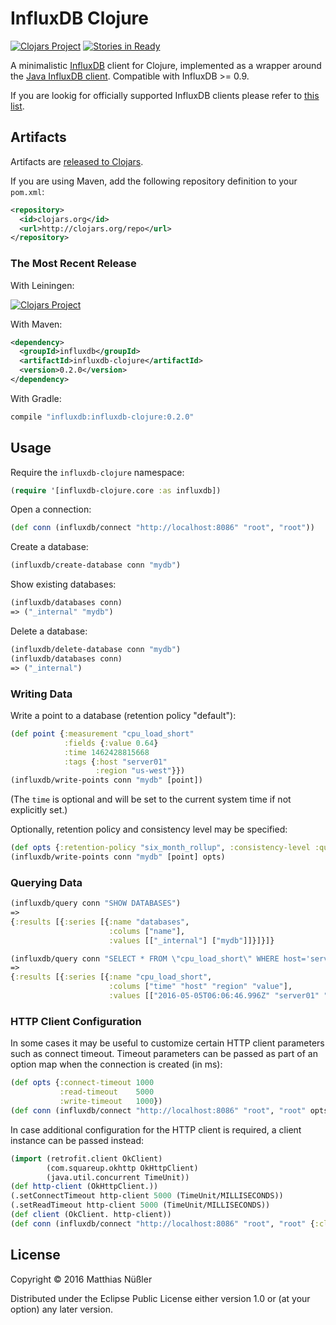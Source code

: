 # InfluxDB Clojure
[![Clojars Project][clojars-shields-badge]][clojars]
[![Stories in Ready][waffle-badge]][waffle-board]

A minimalistic [InfluxDB][influxdb] client for Clojure, implemented as
a wrapper around the [Java InfluxDB client][influxdb-java]. Compatible
with InfluxDB >= 0.9.

If you are lookig for officially supported InfluxDB clients please
refer to [this list][clients].

## Artifacts

Artifacts are [released to Clojars][clojars].

If you are using Maven, add the following repository definition to your `pom.xml`:

```xml
<repository>
  <id>clojars.org</id>
  <url>http://clojars.org/repo</url>
</repository>
```

### The Most Recent Release

With Leiningen:

[![Clojars Project][clojars-latest-badge]][clojars]

With Maven:

```xml
<dependency>
  <groupId>influxdb</groupId>
  <artifactId>influxdb-clojure</artifactId>
  <version>0.2.0</version>
</dependency>
```

With Gradle:

```groovy
compile "influxdb:influxdb-clojure:0.2.0"
```

## Usage

Require the `influxdb-clojure` namespace:

```clj
(require '[influxdb-clojure.core :as influxdb])
```

Open a connection:

```clj
(def conn (influxdb/connect "http://localhost:8086" "root", "root"))
```

Create a database:

```clj
(influxdb/create-database conn "mydb")
```

Show existing databases:

```clj
(influxdb/databases conn)
=> ("_internal" "mydb")
```

Delete a database:

```clj
(influxdb/delete-database conn "mydb")
(influxdb/databases conn)
=> ("_internal")
```

### Writing Data

Write a point to a database (retention policy "default"):

```clj
(def point {:measurement "cpu_load_short"
            :fields {:value 0.64}
            :time 1462428815668
            :tags {:host "server01"
                   :region "us-west"}})
(influxdb/write-points conn "mydb" [point])
```

(The `time` is optional and will be set to the current system time if
not explicitly set.)

Optionally, retention policy and consistency level may be specified:

```clj
(def opts {:retention-policy "six_month_rollup", :consistency-level :quorum})
(influxdb/write-points conn "mydb" [point] opts)
```

### Querying Data

```clj
(influxdb/query conn "SHOW DATABASES")
=>
{:results [{:series [{:name "databases",
                      :colums ["name"],
                      :values [["_internal"] ["mydb"]]}]}]}
```

```clj
(influxdb/query conn "SELECT * FROM \"cpu_load_short\" WHERE host='server01'" "mydb")
=>
{:results [{:series [{:name "cpu_load_short",
                      :colums ["time" "host" "region" "value"],
                      :values [["2016-05-05T06:06:46.996Z" "server01" "us-west" 0.64]]}]}]}
```

### HTTP Client Configuration

In some cases it may be useful to customize certain HTTP client
parameters such as connect timeout. Timeout parameters can be passed
as part of an option map when the connection is created (in ms):

```clj
(def opts {:connect-timeout 1000
           :read-timeout    5000
           :write-timeout   1000})
(def conn (influxdb/connect "http://localhost:8086" "root", "root" opts))
```

In case additional configuration for the HTTP client is required, a
client instance can be passed instead:

```clj
(import (retrofit.client OkClient)
        (com.squareup.okhttp OkHttpClient)
        (java.util.concurrent TimeUnit))
(def http-client (OkHttpClient.))
(.setConnectTimeout http-client 5000 (TimeUnit/MILLISECONDS))
(.setReadTimeout http-client 5000 (TimeUnit/MILLISECONDS))
(def client (OkClient. http-client))
(def conn (influxdb/connect "http://localhost:8086" "root", "root" {:client client}))
```

## License

Copyright © 2016 Matthias Nüßler

Distributed under the Eclipse Public License either version 1.0 or (at
your option) any later version.

[clients]: https://docs.influxdata.com/influxdb/v0.12/clients/api/
[clojars]: https://clojars.org/influxdb/influxdb-clojure
[influxdb]: https://influxdata.com/time-series-platform/influxdb/
[influxdb-java]: https://github.com/influxdata/influxdb-java

[clojars-latest-badge]: http://clojars.org/influxdb/influxdb-clojure/latest-version.svg
[clojars-shields-badge]: https://img.shields.io/clojars/v/influxdb/influxdb-clojure.svg
[waffle-badge]: https://badge.waffle.io/mnuessler/influxdb-clojure.png?label=ready&title=Ready
[waffle-board]: https://waffle.io/mnuessler/influxdb-clojure
